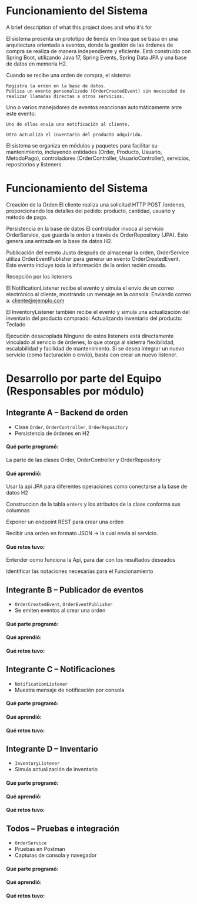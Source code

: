 
# Funcionamiento del Sistema

A brief description of what this project does and who it's for

El sistema presenta un prototipo de tienda en línea que se basa en una arquitectura orientada a eventos, donde la gestión de las órdenes de compra se realiza de manera independiente y eficiente. Está construido con Spring Boot, utilizando Java 17, Spring Events, Spring Data JPA y una base de datos en memoria H2.

Cuando se recibe una orden de compra, el sistema:

    Registra la orden en la base de datos.
    Publica un evento personalizado (OrderCreatedEvent) sin necesidad de realizar llamadas directas a otros servicios.

Uno o varios manejadores de eventos reaccionan automáticamente ante este evento:

    Uno de ellos envía una notificación al cliente.

    Otro actualiza el inventario del producto adquirido.

El sistema se organiza en módulos y paquetes para facilitar su mantenimiento, incluyendo entidades (Order, Producto, Usuario, MetodoPago), controladores (OrderController, UsuarioController), servicios, repositorios y listeners.


# Funcionamiento del Sistema
Creación de la Orden El cliente realiza una solicitud HTTP POST /ordenes, proporcionando los detalles del pedido: producto, cantidad, usuario y método de pago.

Persistencia en la base de datos El controlador invoca al servicio OrderService, que guarda la orden a través de OrderRepository (JPA). Esto genera una entrada en la base de datos H2.

Publicación del evento Justo después de almacenar la orden, OrderService utiliza OrderEventPublisher para generar un evento OrderCreatedEvent. Este evento incluye toda la información de la orden recién creada.

Recepción por los listeners

El NotificationListener recibe el evento y simula el envío de un correo electrónico al cliente, mostrando un mensaje en la consola:
    Enviando correo a: cliente@ejemplo.com

El InventoryListener también recibe el evento y simula una actualización del inventario del producto comprado: 
    Actualizando inventario del producto: Teclado

Ejecución desacoplada Ninguno de estos listeners está directamente vinculado al servicio de órdenes, lo que otorga al sistema flexibilidad, escalabilidad y facilidad de mantenimiento. Si se desea integrar un nuevo servicio (como facturación o envío), basta con crear un nuevo listener.

# Desarrollo por parte del Equipo (Responsables por módulo)

## Integrante A – Backend de orden
- Clase `Order`, `OrderController`, `OrderRepository`
- Persistencia de órdenes en H2

#### Qué parte programó:

La parte de las clases Order, OrderController y OrderRepository

#### Qué aprendió:
Usar la api JPA para diferentes operaciones como conectarse a la base de datos H2

Construccion de la tabla `orders` y los atributos de la clase conforma sus columnas

Exponer un endpoint REST para crear una orden

Recibir una orden en formato JSON → la cual envía al servicio.

#### Qué retos tuvo:

Entender como funciona la Api, para dar con los resultados deseados

Identificar las notaciones necesarias para el Funcionamiento


## Integrante B – Publicador de eventos
- `OrderCreatedEvent`, `OrderEventPublisher`
- Se emiten eventos al crear una orden

#### Qué parte programó:

#### Qué aprendió:

#### Qué retos tuvo:


## Integrante C – Notificaciones
- `NotificationListener`
- Muestra mensaje de notificación por consola

#### Qué parte programó:

#### Qué aprendió:

#### Qué retos tuvo:

## Integrante D – Inventario
- `InventoryListener`
- Simula actualización de inventario

#### Qué parte programó:

#### Qué aprendió:

#### Qué retos tuvo:


## Todos – Pruebas e integración
- `OrderService`
- Pruebas en Postman
- Capturas de consola y navegador

#### Qué parte programó:

#### Qué aprendió:

#### Qué retos tuvo:
